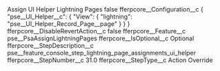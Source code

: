 <?xml version="1.0" encoding="UTF-8"?>
<CustomMetadata xmlns="http://soap.sforce.com/2006/04/metadata" xmlns:xsi="http://www.w3.org/2001/XMLSchema-instance" xmlns:xsd="http://www.w3.org/2001/XMLSchema">
    <label>Assign UI Helper Lightning Pages</label>
    <protected>false</protected>
    <values>
        <field>fferpcore__Configuration__c</field>
        <value xsi:type="xsd:string">{
	&quot;pse__UI_Helper__c&quot;: {
        &quot;View&quot;: {
            &quot;lightning&quot;: &quot;pse__UI_Helper_Record_Page__page&quot;
        }
    }
}</value>
    </values>
    <values>
        <field>fferpcore__DisableRevertAction__c</field>
        <value xsi:type="xsd:boolean">false</value>
    </values>
    <values>
        <field>fferpcore__Feature__c</field>
        <value xsi:type="xsd:string">pse__PsaAssignLightningPages</value>
    </values>
    <values>
        <field>fferpcore__IsOptional__c</field>
        <value xsi:type="xsd:string">Optional</value>
    </values>
    <values>
        <field>fferpcore__StepDescription__c</field>
        <value xsi:type="xsd:string">pse__feature_console_step_lightning_page_assignments_ui_helper</value>
    </values>
    <values>
        <field>fferpcore__StepNumber__c</field>
        <value xsi:type="xsd:double">31.0</value>
    </values>
    <values>
        <field>fferpcore__StepType__c</field>
        <value xsi:type="xsd:string">Action Override</value>
    </values>
</CustomMetadata>
